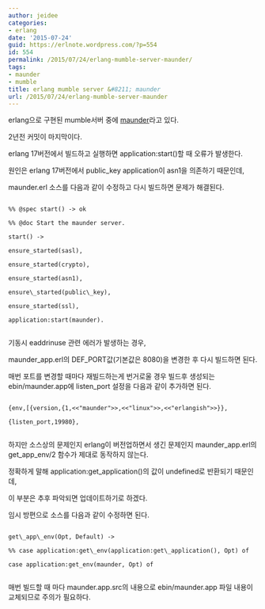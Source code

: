 ```yaml
---
author: jeidee
categories:
- erlang
date: '2015-07-24'
guid: https://erlnote.wordpress.com/?p=554
id: 554
permalink: /2015/07/24/erlang-mumble-server-maunder/
tags:
- maunder
- mumble
title: erlang mumble server &#8211; maunder
url: /2015/07/24/erlang-mumble-server-maunder
---
```


erlang으로 구현된 mumble서버 중에 [maunder](https://github.com/tcoram/maunder)라고 있다.

2년전 커밋이 마지막이다.
  
erlang 17버전에서 빌드하고 실행하면 application:start()할 때 오류가 발생한다.

원인은 erlang 17버전에서 public_key application이 asn1을 의존하기 때문인데,
  
maunder.erl 소스를 다음과 같이 수정하고 다시 빌드하면 문제가 해결된다.

```
  
%% @spec start() -> ok
  
%% @doc Start the maunder server.
  
start() ->
      
ensure_started(sasl),
      
ensure_started(crypto),
      
ensure_started(asn1),
      
ensure\_started(public\_key),
      
ensure_started(ssl),
      
application:start(maunder).
  
```

기동시 eaddrinuse 관련 에러가 발생하는 경우,
  
maunder\_app.erl의 DEF\_PORT값(기본값은 8080)을 변경한 후 다시 빌드하면 된다.

매번 포트를 변경할 때마다 재빌드하는게 번거로울 경우 빌드후 생성되는 ebin/maunder.app에 listen_port 설정을 다음과 같이 추가하면 된다.

```
                
{env,[{version,{1,<<"maunder">>,<<"linux">>,<<"erlangish">>}},
                      
{listen_port,19980},
  
```

하지만 소스상의 문제인지 erlang이 버전업하면서 생긴 문제인지 maunder\_app.erl의 get\_app_env/2 함수가 제대로 동작하지 않는다.
  
정확하게 말해 application:get_application()의 값이 undefined로 반환되기 때문인데,
  
이 부분은 추후 파악되면 업데이트하기로 하겠다.

임시 방편으로 소스를 다음과 같이 수정하면 된다.

```
  
get\_app\_env(Opt, Default) ->
  
%% case application:get\_env(application:get\_application(), Opt) of
      
case application:get_env(maunder, Opt) of
  
```

매번 빌드할 때 마다 maunder.app.src의 내용으로 ebin/maunder.app 파일 내용이 교체되므로 주의가 필요하다.